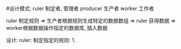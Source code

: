 #设计模式: 
ruler 制定者, 管理者
producer 生产者
worker 工作者

ruler 制定规则 => 生产者根据规则生成特定的数据数组 => ruler 获得数据 => worker根据数据操作指定的数据库, 插入数据


设计: 
ruler: 
制定指定的规则: 
    1. 